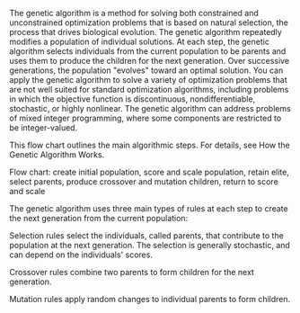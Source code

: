 The genetic algorithm is a method for solving both constrained and unconstrained optimization problems that is based on natural selection, the process that drives biological evolution. The genetic algorithm repeatedly modifies a population of individual solutions. At each step, the genetic algorithm selects individuals from the current population to be parents and uses them to produce the children for the next generation. Over successive generations, the population "evolves" toward an optimal solution. You can apply the genetic algorithm to solve a variety of optimization problems that are not well suited for standard optimization algorithms, including problems in which the objective function is discontinuous, nondifferentiable, stochastic, or highly nonlinear. The genetic algorithm can address problems of mixed integer programming, where some components are restricted to be integer-valued.

This flow chart outlines the main algorithmic steps. For details, see How the Genetic Algorithm Works.

Flow chart: create initial population, score and scale population, retain elite, select parents, produce crossover and mutation children, return to score and scale

The genetic algorithm uses three main types of rules at each step to create the next generation from the current population:

Selection rules select the individuals, called parents, that contribute to the population at the next generation. The selection is generally stochastic, and can depend on the individuals' scores.

Crossover rules combine two parents to form children for the next generation.

Mutation rules apply random changes to individual parents to form children.

